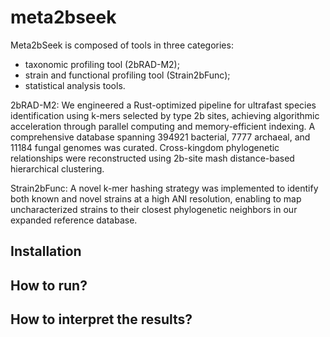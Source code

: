 # meta2bseek

Meta2bSeek is composed of tools in three categories: 
* taxonomic profiling tool (2bRAD-M2); 
* strain and functional profiling tool (Strain2bFunc); 
* statistical analysis tools. 

2bRAD-M2: We engineered a Rust-optimized pipeline for ultrafast species identification using k-mers selected by type 2b sites, achieving algorithmic acceleration through parallel computing and memory-efficient indexing. A comprehensive database spanning 394921 bacterial, 7777 archaeal, and 11184 fungal genomes was curated. Cross-kingdom phylogenetic relationships were reconstructed using 2b-site mash distance-based hierarchical clustering. 

Strain2bFunc: A novel k-mer hashing strategy was implemented to identify both known and novel strains at a high ANI resolution, enabling to map uncharacterized strains to their closest phylogenetic neighbors in our expanded reference database.


## Installation

## How to run?

## How to interpret the results?
